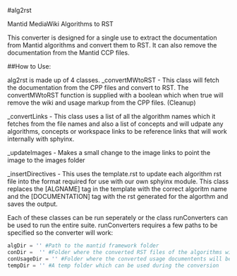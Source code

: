 #alg2rst


Mantid MediaWiki Algorithms to RST 

This converter is designed for a single use to extract the documentation from Mantid algorithms and convert them to RST. It can also remove the documentation from the Mantid CCP files. 

##How to Use:

alg2rst is made up of 4 classes. 
  _convertMWtoRST  - This class will fetch the documentation from the CPP files and convert to RST. The convertMWtoRST function is supplied with a boolean which when true will remove the wiki and usage markup from the CPP files. (Cleanup) 
  
  _convertLinks - This class uses a list of all the algorithm names which it fetches from the file names and also a list of concepts and will udpate any algorithms, concepts or workspace links to be reference links that will work internally with sphyinx. 
  
  _updateImages - Makes a small change to the image links to point the image to the images folder
  
  _insertDirectives - This uses the template.rst to update each algorithm rst file into the format required for use with our own sphyinx module. This class  replaces the [ALGNAME] tag in the template with the correct algoritm name and the [DOCUMENTATION] tag with the rst generated for the algorthm and saves the output. 
  

Each of these classes can be run seperately or the class runConverters can be used to run the entire suite. runConverters requires a few paths to be specified so the converter will work: 
```python
algDir = '' #Path to the mantid framework folder
conDir =  '' #Folder where the converted RST files of the algorithms will be saved
conUsageDir = '' #Folder where the converted usage documentents will be saved
tempDir = '' #A temp folder which can be used during the conversion
```
